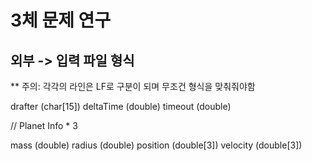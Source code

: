 # 3체 문제 연구

## 외부 -> 입력 파일 형식
** 주의: 각각의 라인은 LF로 구분이 되며 무조건 형식을 맞춰줘야함

drafter (char[15])
deltaTime (double)
timeout (double)

// Planet Info * 3

mass (double)
radius (double)
position (double[3])
velocity (double[3])



